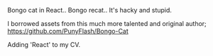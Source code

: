 Bongo cat in React.. Bongo recat.. It's hacky and stupid.

I borrowed assets from this much more talented and original author; https://github.com/PunyFlash/Bongo-Cat

Adding 'React' to my CV.
